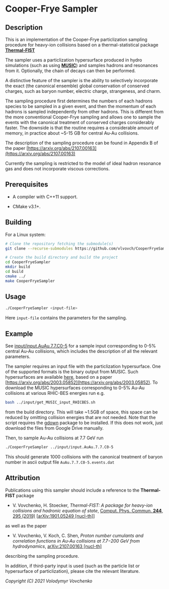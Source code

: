 # Cooper-Frye Sampler

## Description

This is an implementation of the Cooper-Frye particlization sampling procedure for heavy-ion collisions based on a thermal-statistical package [**Thermal-FIST**](https://github.com/vlvovch/Thermal-FIST)

The sampler uses a particlization hypersurface produced in hydro simulations (such as using [**MUSIC**](https://github.com/MUSIC-fluid/MUSIC)) and samples hadrons and resonances from it. Optionally, the chain of decays can then be performed.

A distinctive feature of the sampler is the ability to selectively incorporate the exact (the canonical ensemble) global conservation of conserved charges, such as baryon number, electric charge, strangeness, and charm.

The sampling procedure first determines the numbers of each hadrons species to be sampled in a given event, and then the momentum of each hadrons is sampled independently from other hadrons. This is different from the more conventional Cooper-Frye sampling and allows one to sample the events with the canonical treatment of conserved charges considerably faster. The downside is that the routine requires a considerable amount of memory, in practice about ~5-15 GB for central Au-Au collisions.

The description of the sampling procedure can be found in Appendix B of the paper [https://arxiv.org/abs/2107.00163](https://arxiv.org/abs/2107.00163)

Currently the sampling is restricted to the model of ideal hadron resonance gas and does not incorporate viscous corrections.

## Prerequisites

- A compiler with C++11 support. 

- CMake v3.1+.

## Building

For a Linux system:
```bash
# Clone the repository fetching the submodule(s)
git clone --recurse-submodules https://github.com/vlvovch/CooperFryeSampler.git

# Create the build directory and build the project
cd CooperFryeSampler
mkdir build
cd build
cmake ../
make CooperFryeSampler
```

## Usage
```bash
./CooperFryeSampler <input-file>
```

Here `input-file` contains the parameters for the sampling. 

## Example

See [input/input.AuAu.7.7.C0-5](input/input.AuAu.7.7.C0-5) for a sample input corresponding to 0-5% central Au-Au collisions, which includes the description of all the relevant parameters.

The sampler requires an input file with the particlization hypersurface. One of the supported formats is the binary output from MUSIC.
Such hypersurfaces are available [here](https://drive.google.com/drive/folders/1DMml4IXXcilEZaaTpGF2HM_2ICmeydpz?usp=sharing), based on a paper [https://arxiv.org/abs/2003.05852](https://arxiv.org/abs/2003.05852).
To download the MUSIC hypersurfaces corresponding to 0-5% Au-Au collisions at various RHIC-BES energies run e.g.
```bash
bash ../input/get_MUSIC_input_RHICBES.sh 
```
from the build directory. This will take ~1.5GB of space, this space can be reduced by omitting collision energies that are not needed. Note that the script requires the [gdown](https://github.com/wkentaro/gdown) package to be installed. If this does not work, just download the files from Google Drive manually.

Then, to sample Au-Au collisions at 7.7 GeV run
```bash
./CooperFryeSampler ../input/input.AuAu.7.7.C0-5
```
This should generate 1000 collisions with the canonical treatment of baryon number in ascii output file `AuAu.7.7.C0-5.events.dat`


## Attribution
Publications using this sampler should include a reference to the **Thermal-FIST** package

- V. Vovchenko, H. Stoecker, *Thermal-FIST: A package for heavy-ion collisions and hadronic equation of state*, [Comput. Phys. Commun. **244**, 295 (2019)](https://doi.org/10.1016/j.cpc.2019.06.024) [[arXiv:1901.05249 [nucl-th]](https://arxiv.org/abs/1901.05249)]

as well as the paper
- V. Vovchenko, V. Koch, C. Shen, *Proton number cumulants and correlation functions in Au-Au collisions at 7.7−200 GeV from hydrodynamics*, [arXiv:2107.00163 [nucl-th]](https://arxiv.org/abs/2107.00163)

describing the sampling procedure. 

In addition, if third-party input is used (such as the particle list or hypersurface of particlization), please cite the relevant literature.

*Copyright (C) 2021 Volodymyr Vovchenko*
